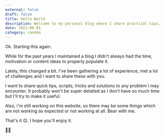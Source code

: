 ```yaml
---
external: false
draft: false
title: Hello World
description: Welcome to my personal blog where I share practical tips, development insights, and real-world solutions from my tech journey.
date: 2021-06-01
category: random
---
```


Ok. Starting this again.

While for the past years I maintained a blog I didn't always had the time, motivation or content ideas to properly populate it.

Lately, this changed a bit. I've been gathering a lot of experience, met a lot 
of challenges and I want to share these with you.

I want to share quick tips, scripts, tricks and solutions to any problem I may 
encounter. It probably won't be super detailed as I don't have so much time but I'll try to make it useful.

Also, i'm still working on this website, so there may be some things which are not working as expected or not working at all. Bear with me.

That's it 😌. I hope you'll enjoy it.

🙏🏼
